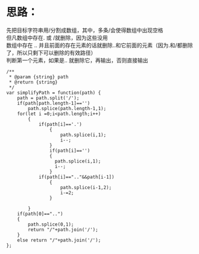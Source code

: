 # 思路：  
先把目标字符串用/分割成数组，其中，多条/会使得数组中出现空格  
但凡数组中存在. 或 /就删除，因为这些没用  
数组中存在 .. 并且前面的存在元素的话就删除..和它前面的元素（因为.和/都删除了，所以只剩下可以删除的有效路径）  
判断第一个元素，如果是.. 就删除它，再输出，否则直接输出
```
/**
 * @param {string} path
 * @return {string}
 */
var simplifyPath = function(path) {
    path = path.split('/');
    if(path[path.length-1]=='')
        path.splice(path.length-1,1);
    for(let i =0;i<path.length;i++)
        {
            if(path[i]=='.')
                {
                    path.splice(i,1);
                    i--;
                }
                if(path[i]=='')
                {
                  path.splice(i,1);
                  i--;
                }
            if(path[i]==".."&&path[i-1])
                {
                    path.splice(i-1,2);
                    i-=2;
                }

        }
    if(path[0]=="..")
    {
        path.splice(0,1);
        return "/"+path.join('/');
    }
    else return "/"+path.join('/');
};
```
